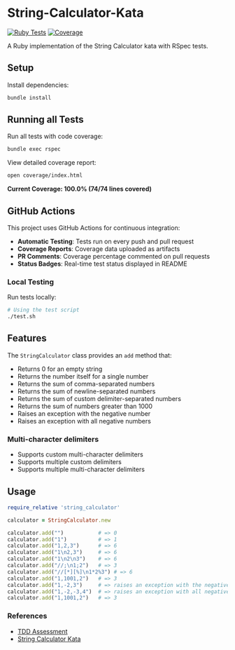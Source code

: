 # String-Calculator-Kata

[![Ruby Tests](https://github.com/chandan/String-Calculator-Kata/workflows/Ruby%20Tests/badge.svg)](https://github.com/chandan/String-Calculator-Kata/actions)
[![Coverage](https://codecov.io/gh/chandan/String-Calculator-Kata/branch/main/graph/badge.svg)](https://codecov.io/gh/chandan/String-Calculator-Kata)

A Ruby implementation of the String Calculator kata with RSpec tests.

## Setup

Install dependencies:

```bash
bundle install
```

## Running all Tests

Run all tests with code coverage:

```bash
bundle exec rspec
```

View detailed coverage report:

```bash
open coverage/index.html
```

**Current Coverage: 100.0% (74/74 lines covered)**

## GitHub Actions

This project uses GitHub Actions for continuous integration:

- **Automatic Testing**: Tests run on every push and pull request
- **Coverage Reports**: Coverage data uploaded as artifacts
- **PR Comments**: Coverage percentage commented on pull requests
- **Status Badges**: Real-time test status displayed in README

### Local Testing

Run tests locally:

```bash
# Using the test script
./test.sh
```

## Features

The `StringCalculator` class provides an `add` method that:

- Returns 0 for an empty string
- Returns the number itself for a single number
- Returns the sum of comma-separated numbers
- Returns the sum of newline-separated numbers
- Returns the sum of custom delimiter-separated numbers
- Returns the sum of numbers greater than 1000
- Raises an exception with the negative number
- Raises an exception with all negative numbers

### Multi-character delimiters

- Supports custom multi-character delimiters
- Supports multiple custom delimiters
- Supports multiple multi-character delimiters


## Usage

```ruby
require_relative 'string_calculator'

calculator = StringCalculator.new

calculator.add("")           # => 0
calculator.add("1")          # => 1
calculator.add("1,2,3")      # => 6
calculator.add("1\n2,3")     # => 6
calculator.add("1\n2\n3")    # => 6
calculator.add("//;\n1;2")   # => 3
calculator.add("//[*][%]\n1*2%3") # => 6
calculator.add("1,1001,2")   # => 3
calculator.add("1,-2,3")     # => raises an exception with the negative number
calculator.add("1,-2,-3,4")  # => raises an exception with all negative numbers
calculator.add("1,1001,2")   # => 3
```

### References
- [TDD Assessment](https://blog.incubyte.co/blog/tdd-assessment/)
- [String Calculator Kata](https://osherove.com/tdd-kata-1/)